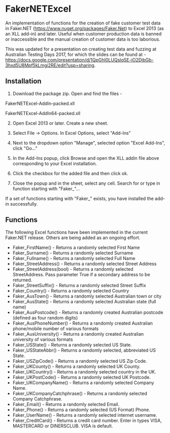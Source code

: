# FakerNETExcel
An implementation of functions for the creation of fake customer test data in Faker.NET (https://www.nuget.org/packages/Faker.Net) to Excel 2013 (as an XLL add-in) and later. Useful when customer production data is banned or inaccessible and the manual creation of customer data is too laborious.

This was updated for a presentation on creating test data and fuzzing at Australian Testing Days 2017, for which the slides can be found at - https://docs.google.com/presentation/d/1QpGhI0LUQslqSE-iO2DjbGb-3hxd5U8Mpf5kLmgi2RE/edit?usp=sharing.

<h2>Installation</h2>

1) Download the package zip. Open and find the files -

FakerNETExcel-AddIn-packed.xll

FakerNETExcel-AddIn64-packed.xll

2) Open Excel 2013 or later. Create a new sheet.

3) Select File -> Options. In Excel Options, select "Add-Ins"

4) Next to the dropdown option "Manage", selected option "Excel Add-Ins", click "Go..."

5) In the Add-Ins popup, click Browse and open the XLL addin file above corresponding to your Excel installation.

6) Click the checkbox for the added file and then click ok.

7) Close the popup and in the sheet, select any cell. Search for or type in function starting with "Faker_"...

If a set of functions starting with "Faker_" exists, you have installed the add-in successfully.

<h2>Functions</h2>

The following Excel functions have been implemented in the current Faker.NET release. Others are being added as an ongoing effort.

<ul>
<li>Faker_FirstName() - Returns a randomly selected First Name</li>
<li>Faker_Surname() - Returns a randomly selected Surname</li>
<li>Faker_Fullname() - Returns a randomly selected Full Name</li>
<li>Faker_StreetAddress() - Returns a randomly selected Street Address</li>
<li>Faker_StreetAddress(bool) - Returns a randomly selected StreetAddress. Pass parameter True if a secondary address to be returned.</li>
<li>Faker_StreetSuffix() - Returns a randomly selected Street Suffix</li>
<li>Faker_Country() - Returns a randomly selected Country</li>
<li>Faker_AusTown() - Returns a randomly selected Australian town or city</li>
<li>Faker_AusState() - Returns a randomly selected Australian state (full name)</li>
<li>Faker_AusPostcode() - Returns a randomly created Australian postcode (defined as four random digits)</li>
<li>Faker_AusPhoneNumber() - Returns a randomly created Australian phone/mobile number of various formats</li>
<li>Faker_AusUniversity() - Returns a randomly created Australian university of various formats</li>
<li>Faker_USState() - Returns a randomly selected US State.</li>
<li>Faker_USStateAbbr() - Returns a randomly selected, abbreviated US State.</li>
<li>Faker_USZipCode() - Returns a randomly selected US Zip Code.</li>
<li>Faker_UKCounty() - Returns a randomly selected UK County.</li>
<li>Faker_UKCountry() - Returns a randomly selected country in the UK.</li>
<li>Faker_UKPostCode() - Returns a randomly selected UK Postcode.</li>
<li>Faker_UKCompanyName() - Returns a randomly selected Company Name.</li>
<li>Faker_UKCompanyCatchphrase() - Returns a randomly selected Company Catchphrase.</li>
<li>Faker_Email() - Returns a randomly selected Email.</li>
<li>Faker_Phone() - Returns a randomly selected (US Format) Phone.</li>
<li>Faker_UserName() - Returns a randomly selected internet username.</li>
<li>Faker_CreditCard() - Returns a credit card number. Enter in types VISA, MASTERCARD or DINERSCLUB. VISA is default.</li>
</ul>


